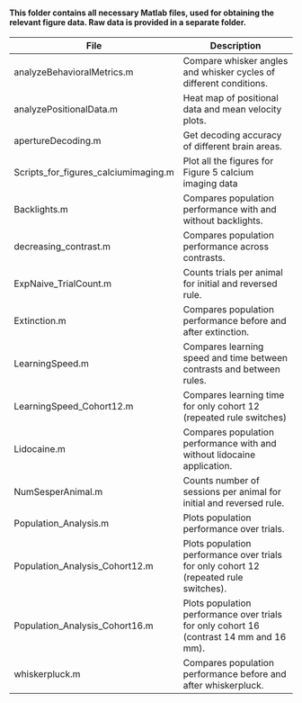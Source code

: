 #### This folder contains all necessary Matlab files, used for obtaining the relevant figure data. Raw data is provided in a separate folder.

| File | Description |
|----------|----------|
| analyzeBehavioralMetrics.m | Compare whisker angles and whisker cycles of different conditions. |
| analyzePositionalData.m | Heat map of positional data and mean velocity plots. |
| apertureDecoding.m | Get decoding accuracy of different brain areas. |
| Scripts_for_figures_calciumimaging.m | Plot all the figures for Figure 5 calcium imaging data |
| Backlights.m | Compares population performance with and without backlights. |
| decreasing_contrast.m | Compares population performance across contrasts. |
| ExpNaive_TrialCount.m | Counts trials per animal for initial and reversed rule. |
| Extinction.m | Compares population performance before and after extinction. |
| LearningSpeed.m | Compares learning speed and time between contrasts and between rules. |
| LearningSpeed_Cohort12.m | Compares learning time for only cohort 12 (repeated rule switches) |
| Lidocaine.m | Compares population performance with and without lidocaine application. |
| NumSesperAnimal.m | Counts number of sessions per animal for initial and reversed rule. |
| Population_Analysis.m | Plots population performance over trials. |
| Population_Analysis_Cohort12.m | Plots population performance over trials for only cohort 12 (repeated rule switches). |
| Population_Analysis_Cohort16.m | Plots population performance over trials for only cohort 16 (contrast 14 mm and 16 mm). |
| whiskerpluck.m | Compares population performance before and after whiskerpluck. |
